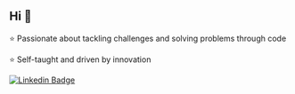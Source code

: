 ## Hi 👋

:star: Passionate about tackling challenges and solving problems through code

:star: Self-taught and driven by innovation

[![Linkedin Badge](https://img.shields.io/badge/-Messias%20Martins-blue?style=flat-square&logo=Linkedin&logoColor=white&link=https://www.linkedin.com/in/messias-martins/)](https://www.linkedin.com/in/messias-martins/)
